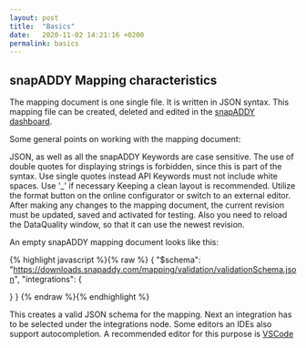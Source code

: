 ```yaml
---
layout: post
title:  "Basics"
date:   2020-11-02 14:21:16 +0200
permalink: basics
---
```


## snapADDY Mapping characteristics

The mapping document is one single file. It is written in JSON syntax. 
This mapping file can be created, deleted and edited in the <a href="https://app.snapaddy.com/admin-change-settings/revisions">snapADDY dashboard</a>.

Some general points on working with the mapping document:
	
JSON, as well as all the snapADDY Keywords are case sensitive.
The use of double quotes for displaying strings is forbidden, since this is part of the syntax. Use single quotes instead
API Keywords must not include white spaces. Use '_' if necessary
Keeping a clean layout is recommended. Utilize the format button on the online configurator or switch to an external editor.
After making any changes to the mapping document, the current revision must be updated, saved and activated for testing. Also you need to reload the DataQuality window, so that it can use the newest revision.

An empty snapADDY mapping document looks like this:

{% highlight javascript %}{% raw %}
{
  "$schema": "https://downloads.snapaddy.com/mapping/validation/validationSchema.json",
  "integrations": {
    
  }
}
{% endraw %}{% endhighlight %}

This creates a valid JSON schema for the mapping. Next an integration has to be selected under the integrations node.
Some editors an IDEs also support autocompletion. 
A recommended editor for this purpose is <a href="https://code.visualstudio.com/">VSCode</a>
